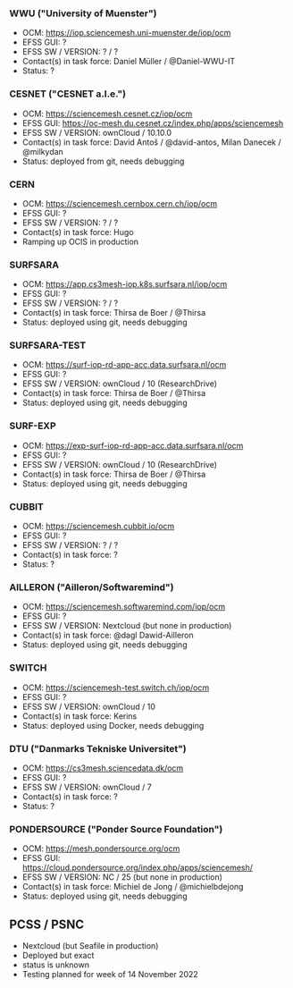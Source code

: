 ### WWU ("University of Muenster")
* OCM: https://iop.sciencemesh.uni-muenster.de/iop/ocm
* EFSS GUI: ?
* EFSS SW / VERSION: ? / ?
* Contact(s) in task force: Daniel Müller / @Daniel-WWU-IT
* Status: ?

### CESNET ("CESNET a.l.e.")
* OCM: https://sciencemesh.cesnet.cz/iop/ocm
* EFSS GUI: https://oc-mesh.du.cesnet.cz/index.php/apps/sciencemesh
* EFSS SW / VERSION: ownCloud / 10.10.0
* Contact(s) in task force: David Antoš / @david-antos, Milan Danecek / @milkydan
* Status: deployed from git, needs debugging

### CERN
* OCM: https://sciencemesh.cernbox.cern.ch/iop/ocm
* EFSS GUI: ?
* EFSS SW / VERSION: ? / ?
* Contact(s) in task force: Hugo
* Ramping up OCIS in production

### SURFSARA
* OCM: https://app.cs3mesh-iop.k8s.surfsara.nl/iop/ocm
* EFSS GUI: ?
* EFSS SW / VERSION: ? / ?
* Contact(s) in task force: Thirsa de Boer / @Thirsa
* Status: deployed using git, needs debugging

### SURFSARA-TEST
* OCM: https://surf-iop-rd-app-acc.data.surfsara.nl/ocm
* EFSS GUI: ?
* EFSS SW / VERSION: ownCloud / 10 (ResearchDrive)
* Contact(s) in task force: Thirsa de Boer / @Thirsa
* Status: deployed using git, needs debugging

### SURF-EXP
* OCM: https://exp-surf-iop-rd-app-acc.data.surfsara.nl/ocm
* EFSS GUI: ?
* EFSS SW / VERSION: ownCloud / 10 (ResearchDrive)
* Contact(s) in task force: Thirsa de Boer / @Thirsa
* Status: deployed using git, needs debugging

### CUBBIT
* OCM: https://sciencemesh.cubbit.io/ocm
* EFSS GUI: ?
* EFSS SW / VERSION: ? / ?
* Contact(s) in task force: ?
* Status: ?

### AILLERON ("Ailleron/Softwaremind")
* OCM: https://sciencemesh.softwaremind.com/iop/ocm
* EFSS GUI: ?
* EFSS SW / VERSION: Nextcloud (but none in production)
* Contact(s) in task force: @dagl Dawid-Ailleron
* Status: deployed using git, needs debugging

### SWITCH
* OCM: https://sciencemesh-test.switch.ch/iop/ocm
* EFSS GUI: ?
* EFSS SW / VERSION: ownCloud / 10
* Contact(s) in task force: Kerins
* Status: deployed using Docker, needs debugging


### DTU ("Danmarks Tekniske Universitet")
* OCM: https://cs3mesh.sciencedata.dk/ocm
* EFSS GUI: ?
* EFSS SW / VERSION: ownCloud / 7 
* Contact(s) in task force: ?
* Status: ?

### PONDERSOURCE ("Ponder Source Foundation")
* OCM: https://mesh.pondersource.org/ocm
* EFSS GUI: https://cloud.pondersource.org/index.php/apps/sciencemesh/
* EFSS SW / VERSION: NC / 25  (but none in production)
* Contact(s) in task force: Michiel de Jong / @michielbdejong
* Status: deployed using git, needs debugging

## PCSS / PSNC
* Nextcloud (but Seafile in production)
* Deployed but exact 
* status is unknown
* Testing planned for week of 14 November 2022
